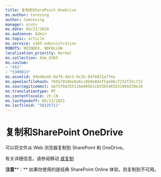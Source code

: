 ```yaml
---
title: 复制和SharePoint OneDrive
ms.author: toresing
author: tomresing
manager: scotv
ms.date: 04/21/2020
ms.audience: Admin
ms.topic: article
ms.service: o365-administration
ROBOTS: NOINDEX, NOFOLLOW
localization_priority: Normal
ms.collection: Adm_O365
ms.custom:
- "452"
- "5300013"
ms.assetid: 94b46e45-0a79-4dc3-9c2b-94fb021a7f4a
ms.openlocfilehash: f65b7934be0a6cc8b0e8daf5ad46c7232f25c715
ms.sourcegitcommit: ab75f66355116e995b3cb5505465b31989339e28
ms.translationtype: MT
ms.contentlocale: zh-CN
ms.lasthandoff: 08/13/2021
ms.locfileid: "58325711"
---
```

# <a name="copy-files-in-sharepoint-and-onedrive"></a>复制和SharePoint OneDrive

可以将文件从 Web 浏览器复制到 SharePoint 和 OneDrive。

有关详细信息，请参阅移动 [或复制](https://support.microsoft.com/office/00e2f483-4df3-46be-a861-1f5f0c1a87bc)

**注意****：** 如果你使用的是经典 SharePoint Online 体验，则复制到不可用。
